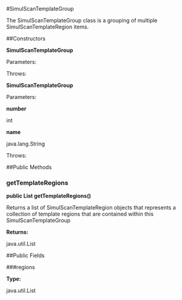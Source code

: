 #SimulScanTemplateGroup

The SimulScanTemplateGroup class is a grouping of multiple SimulScanTemplateRegion items.



##Constructors

**SimulScanTemplateGroup**



Parameters:

Throws:

**SimulScanTemplateGroup**



Parameters:

**number**



int

**name**



java.lang.String

Throws:

##Public Methods

### getTemplateRegions

**public List getTemplateRegions()**

Returns a list of SimulScanTemplateRegion objects that represents a collection of template regions
 	that are contained within this SimulScanTemplateGroup

**Returns:**

java.util.List

##Public Fields

###regions



**Type:**

java.util.List

